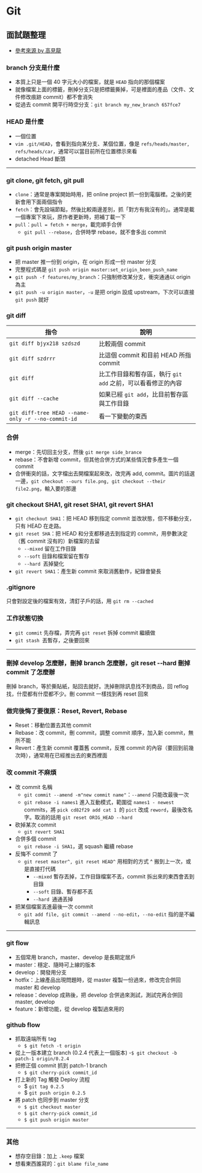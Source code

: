 # Git
## 面試題整理 
- [參考來源 by 高見龍](https://gitbook.tw/interview)

### branch 分支是什麼
- 本質上只是一個 40 字元大小的檔案，就是 `HEAD` 指向的那個檔案 
- 就像檔案上面的標籤，刪掉分支只是把標籤撕掉，可是裡面的產品（文件、文件修改痕跡 commit）都不會消失
- 從過去 commit 開平行時空分支：`git branch my_new_branch 657fce7`

### HEAD 是什麼
- 一個位置
- `vim .git/HEAD`，會看到指向某分支、某個位置，像是 `refs/heads/master, refs/heads/car`，通常可以當目前所在位置標示來看
- detached Head 斷頭

-----

### git clone, git fetch, git pull
- `clone`：通常是專案開始時用，把 online project 抓一份到電腦裡。之後的更新會用下面兩個指令
- `fetch`：會先設端節點，然後比較兩邊差別，抓「對方有我沒有的」。通常是載一個專案下來玩，原作者更新時，把補丁載一下
- `pull`：`pull = fetch + merge`，載完順手合併
    - `git pull --rebase`，合併時學 rebase，就不會多出 commit

### git push origin master
- 把 master 推一份到 origin，在 origin 形成一份 master 分支
- 完整程式碼是 `git push origin master:set_origin_been_push_name`
- `git push -f features/my_branch`：只強制修改某分支，衝突通通以 origin 為主
- `git push -u origin master`，`-u` 是把 origin 設成 upstream，下次可以直接 `git push` 就好

### git diff
|  指令                     | 說明                                  |
|--------------------------|---------------------------------------|
|`git diff bjyx218 szdszd` |比較兩個 commit                         |
|`git diff szdrrr`         |比這個 commit 和目前 HEAD 所指 commit    |
|`git diff `               |比工作目錄和暫存區，執行 `git add` 之前，可以看看修正的內容|
|`git diff --cache`        |如果已經 `git add`，比目前暫存區與工作目錄|
|`git diff-tree HEAD --name-only -r --no-commit-id`|看一下變動的東西|

### 合併
- merge：先切回主分支，然後 `git merge side_brance`
- rebase：不會新增 commit，但其他合併方式的某些情況會多產生一個 commit
- 合併衝突的話，文字檔出去開檔案起來改，改完再 add, commit。圖片的話選一邊，`git checkout --ours file.png, git checkout --their file2.png`，輸入要的那邊

### git checkout SHA1, git reset SHA1, git revert SHA1
- `git checkout SHA1`：把 HEAD 移到指定 commit 並改狀態，但不移動分支，只有 HEAD 在走路。
- `git reset SHA`：把 HEAD 和分支都移過去到指定的 commit，用參數決定（舊 commit 沒有的）新檔案的去留
    - `--mixed` 留在工作目錄
    - `--soft` 目錄和檔案留在暫存
    - `--hard `丟掉變化
- `git revert SHA1`：產生新 commit 來取消舊動作，紀錄會變長

### .gitignore
只會對設定後的檔案有效，清釘子戶的話，用 `git rm --cached`

### 工作狀態切換
- `git commit` 先存檔，弄完再 `git reset` 拆掉 commit 繼續做
- `git stash `丟暫存，之後要回來

------

### 刪掉 develop 怎麼辦，刪掉 branch 怎麼辦，git reset --hard 刪掉 commit 了怎麼辦
刪掉 branch，等於撕貼紙，貼回去就好。洗掉刪除訊息找不到商品，回 reflog 找，什麼都有什麼都不少。刪 commit 一樣找到再 reset 回來


### 做完後悔了要復原：Reset, Revert, Rebase 
- Reset：移動位置去其他 commit
- Rebase：改 commit，刪 commit，調整 commit 順序，加入新 commit，無所不能
- Revert：產生新 commit 覆蓋舊 commit，反推 commit 的內容（要回到前幾次時），通常用在已經推出去的東西裡面

### 改 commit 不麻煩 
- 改 commit 名稱
    - `git commit --amend -m"new commit name"`：`--amend` 只能改最後一次
    - `git rebase -i names1` 進入互動模式，範圍從 `names1 - newest `commits，將 `pick cd82f29 add cat 1 `的 `pict` 改成 `reword`，最後改名字。取消的話用 `git reset ORIG_HEAD --hard`
- 砍掉某次 commit
    - `git revert SHA1`
- 合併多個 commit
    - `git rebase -i SHA1`，選 squash 繼續 rebase
- 反悔不 commit 了
    - `git reset master^, git reset HEAD^` 用相對的方式 ^ 搬到上一次，或是直接打代碼
        - `--mixed` 暫存丟掉，工作目錄檔案不丟，commit 拆出來的東西會丟到目錄
        - `--soft` 目錄、暫存都不丟
        - `--hard `通通丟掉
- 把某個檔案丟進最後一次 commit
    - `git add file, git commit --amend --no-edit`，`--no-edit` 指的是不編輯訊息

---
### git flow
- 五個常用 branch，master、develop 是長期定居戶
- master：穩定、隨時可上線的版本
- develop：開發用分支
- hotfix：上線產品出現問題時，從 master 複製一份過來，修改完合併回 master 和 develop
- release：develop 成熟後，把 develop 合併過來測試，測試完再合併回 master, develop
- feature：新增功能，從 develop 複製過來用的

### github flow
- 抓取遠端所有 tag
    - `$ git fetch -t origin`
- 從上一版本建立 branch (0.2.4 代表上一個版本)
    -`$ git checkout -b patch-1 origin/0.2.4`
- 把修正個 commit 抓到 patch-1 branch
    - `$ git cherry-pick commit_id`
- 打上新的 Tag 觸發 Deploy 流程
    - $ `git tag 0.2.5`
    - $ `git push origin 0.2.5`
- 將 patch 也同步到 master 分支
    - `$ git checkout master`
    - `$ git cherry-pick commit_id`
    - `$ git push origin master`

----

### 其他
- 想存空目錄：加上 `.keep` 檔案
- 想看東西誰寫的：`git blame file_name`
